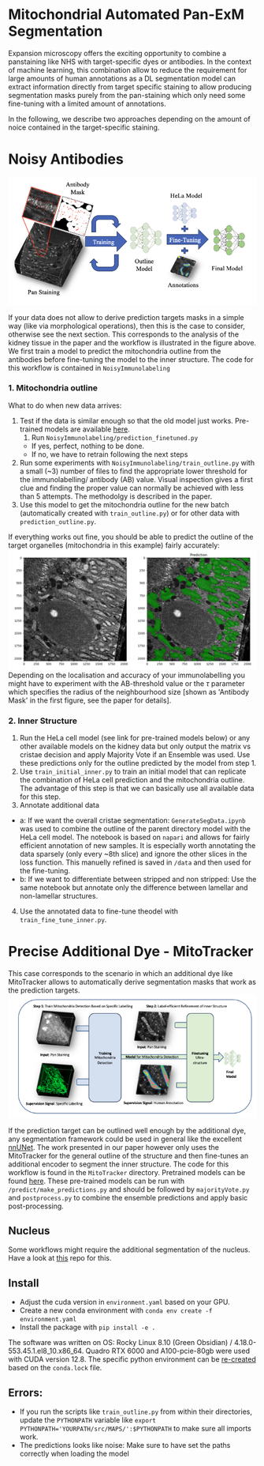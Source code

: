 # Mitochondrial Automated Pan-ExM Segmentation
Expansion microscopy offers the exciting opportunity to combine a panstaining like NHS with target-specific dyes or antibodies. In the context of machine learning, this combination allow to reduce the requirement for large amounts of human annotations as a DL segmentation model can extract information directly from target specific staining to allow producing segmentation masks purely from the pan-staining which only need some fine-tuning with a limited amount of annotations.

In the following, we describe two approaches depending on the amount of noice contained in the target-specific staining.

# Noisy Antibodies 
![KidneyWorkflow](./docs/KidneyWorkflow.png)

If your data does not allow to derive prediction targets masks in a simple way (like via morphological operations), then this is the case to consider, otherwise see the next section. This corresponds to the analysis of the kidney tissue in the paper and the workflow is illustrated in the figure above. We first train a model to predict the mitochondria outline from the antibodies before fine-tuning the model to the inner structure. The code for this workflow is contained in `NoisyImmunolabeling`

### 1. Mitochondria outline
What to do when new data arrives:
1. Test if the data is similar enough so that the old model just works. Pre-trained models are available [here](https://drive.google.com/drive/folders/1rOUEcnpw_hRCQrZbTtBN4cFgpCq5eGPT?usp=sharing).
    1. Run `NoisyImmunolabeling/prediction_finetuned.py`
    - If yes, perfect, nothing to be done.
    - If no, we have to retrain following the next steps
2. Run some experiments with `NoisyImmunolabeling/train_outline.py` with a small (~3) number of files to find the appropriate lower threshold for the immunolabelling/ antibody (AB) value. Visual inspection gives a first clue and finding the proper value can normally be achieved with less than 5 attempts. The methodolgy is described in the paper.
3. Use this model to get the mitochondria outline for the new batch (automatically created with `train_outline.py`) or for other data with `prediction_outline.py`.

If everything works out fine, you should be able to predict the outline of the target organelles (mitochondria in this example) fairly accurately:
![OutlineExample](./docs/OutlineExample.png)
Depending on the localisation and accuracy of your immunolabelling you might have to experiment with the AB-threshold value or the $\tau$ parameter which specifies the radius of the neighbourhood size [shown as 'Antibody Mask' in the first figure, see the paper for details].



### 2. Inner Structure
1. Run the HeLa cell model (see link for pre-trained models below) or any other available models on the kidney data but only output the matrix vs cristae decision and apply Majority Vote if an Ensemble was used. Use these predictions only for the outline predicted by the model from step 1.
2. Use `train_initial_inner.py` to train an initial model that can replicate the combination of HeLa cell prediction and the mitochondria outline. The advantage of this step is that we can basically use all available data for this step.
3. Annotate additional data
- a: If we want the overall cristae segmentation: `GenerateSegData.ipynb` was used to combine the outline of the parent directory model with the HeLa cell model. The notebook is based on `napari` and allows for fairly efficient annotation of new samples. It is especially worth annotating the data sparsely (only every ~8th slice) and ignore the other slices in the loss function. This manuelly refined is saved in `/data` and then used for the fine-tuning.
 - b: If we want to differentiate between stripped and non stripped: Use the same notebook but annotate only the difference between lamellar and non-lamellar structures.
4. Use the annotated data to fine-tune theodel with `train_fine_tune_inner.py`.

# Precise Additional Dye - MitoTracker
This case corresponds to the scenario in which an additional dye like MitoTracker allows to automatically derive segmentation masks that work as the prediction targets. 
![MitoTracker](./docs/MitoTracker.png)

If the prediction target can be outlined well enough by the additional dye, any segmentation framework could be used in general like the excellent [nnUNet](https://github.com/MIC-DKFZ/nnUNet). 
The work presented in our paper however only uses the MitoTracker for the general outline of the structure and then fine-tunes an additional encoder to segment the inner structure.
The code for this workflow is found in the `MitoTracker` directory.
Pretrained models can be found [here](https://drive.google.com/drive/folders/1hziGW7KhJJamqSZKYRiE0BTvMJCi43xn?usp=share_link).
These pre-trained models can be run with `/predict/make_predictions.py` and should be followed by `majorityVote.py` and `postprocess.py` to combine the ensemble predictions and apply basic post-processing.


## Nucleus
Some workflows might require the additional segmentation of the nucleus. Have a look at [this](https://github.com/AlexSauer/NucleusPanVision) repo for this.

## Install
- Adjust the cuda version in `environment.yaml` based on your GPU.
- Create a new conda environment with `conda env create -f environment.yaml`
- Install the package with `pip install -e .`

The software was written on OS: Rocky Linux 8.10 (Green Obsidian) / 4.18.0-553.45.1.el8_10.x86_64. Quadro RTX 6000 and A100-pcie-80gb were used with CUDA version 12.8.
The specific python environment can be [re-created](https://github.com/conda/conda-lock) based on the `conda.lock` file.

## Errors:
- If you run the scripts like `train_outline.py` from within their directories, update the `PYTHONPATH` variable like
`export PYTHONPATH='YOURPATH/src/MAPS/':$PYTHONPATH` to make sure all imports work.
- The predictions looks like noise: Make sure to have set the paths correctly when loading the model
